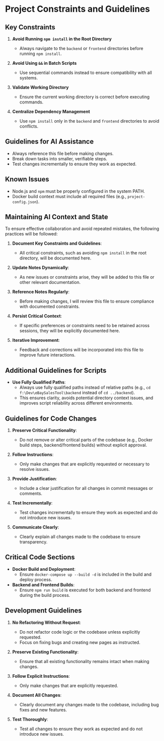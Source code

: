 # Project Constraints and Guidelines

## Key Constraints
1. **Avoid Running `npm install` in the Root Directory**
   - Always navigate to the `backend` or `frontend` directories before running `npm install`.

2. **Avoid Using `&&` in Batch Scripts**
   - Use sequential commands instead to ensure compatibility with all systems.

3. **Validate Working Directory**
   - Ensure the current working directory is correct before executing commands.

4. **Centralize Dependency Management**
   - Use `npm install` only in the `backend` and `frontend` directories to avoid conflicts.

## Guidelines for AI Assistance
- Always reference this file before making changes.
- Break down tasks into smaller, verifiable steps.
- Test changes incrementally to ensure they work as expected.

## Known Issues
- Node.js and `npm` must be properly configured in the system PATH.
- Docker build context must include all required files (e.g., `project-config.json`).

## Maintaining AI Context and State

To ensure effective collaboration and avoid repeated mistakes, the following practices will be followed:

1. **Document Key Constraints and Guidelines**:
   - All critical constraints, such as avoiding `npm install` in the root directory, will be documented here.

2. **Update Notes Dynamically**:
   - As new issues or constraints arise, they will be added to this file or other relevant documentation.

3. **Reference Notes Regularly**:
   - Before making changes, I will review this file to ensure compliance with documented constraints.

4. **Persist Critical Context**:
   - If specific preferences or constraints need to be retained across sessions, they will be explicitly documented here.

5. **Iterative Improvement**:
   - Feedback and corrections will be incorporated into this file to improve future interactions.

## Additional Guidelines for Scripts

- **Use Fully Qualified Paths**:
  - Always use fully qualified paths instead of relative paths (e.g., `cd f:\Dev\eBaySalesTool\backend` instead of `cd ../backend`).
  - This ensures clarity, avoids potential directory context issues, and improves script reliability across different environments.

## Guidelines for Code Changes

1. **Preserve Critical Functionality**:
   - Do not remove or alter critical parts of the codebase (e.g., Docker build steps, backend/frontend builds) without explicit approval.

2. **Follow Instructions**:
   - Only make changes that are explicitly requested or necessary to resolve issues.

3. **Provide Justification**:
   - Include a clear justification for all changes in commit messages or comments.

4. **Test Incrementally**:
   - Test changes incrementally to ensure they work as expected and do not introduce new issues.

5. **Communicate Clearly**:
   - Clearly explain all changes made to the codebase to ensure transparency.

## Critical Code Sections
- **Docker Build and Deployment**:
  - Ensure `docker-compose up --build -d` is included in the build and deploy process.
- **Backend and Frontend Builds**:
  - Ensure `npm run build` is executed for both backend and frontend during the build process.

## Development Guidelines

1. **No Refactoring Without Request**:
   - Do not refactor code logic or the codebase unless explicitly requested.
   - Focus on fixing bugs and creating new pages as instructed.

2. **Preserve Existing Functionality**:
   - Ensure that all existing functionality remains intact when making changes.

3. **Follow Explicit Instructions**:
   - Only make changes that are explicitly requested.

4. **Document All Changes**:
   - Clearly document any changes made to the codebase, including bug fixes and new features.

5. **Test Thoroughly**:
   - Test all changes to ensure they work as expected and do not introduce new issues.